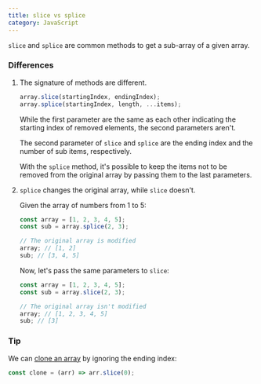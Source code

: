 ```yaml
---
title: slice vs splice
category: JavaScript
---
```


`slice` and `splice` are common methods to get a sub-array of a given array.

### Differences

1. The signature of methods are different.

    ```js
    array.slice(startingIndex, endingIndex);
    array.splice(startingIndex, length, ...items);
    ```

    While the first parameter are the same as each other indicating the starting index of removed elements, the second parameters aren't.

    The second parameter of `slice` and `splice` are the ending index and the number of sub items, respectively.

    With the `splice` method, it's possible to keep the items not to be removed from the original array by passing them to the last parameters.

2. `splice` changes the original array, while `slice` doesn't.

    Given the array of numbers from 1 to 5:

    ```js
    const array = [1, 2, 3, 4, 5];
    const sub = array.splice(2, 3);

    // The original array is modified
    array; // [1, 2]
    sub; // [3, 4, 5]
    ```

    Now, let's pass the same parameters to `slice`:

    ```js
    const array = [1, 2, 3, 4, 5];
    const sub = array.slice(2, 3);

    // The original array isn't modified
    array; // [1, 2, 3, 4, 5]
    sub; // [3]
    ```

### Tip

We can [clone an array](https://1loc.dev/#clone-an-array) by ignoring the ending index:

```js
const clone = (arr) => arr.slice(0);
```

